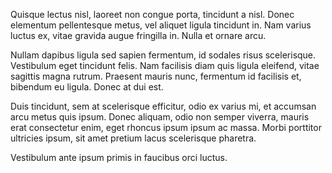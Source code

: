 Quisque lectus nisl, laoreet non congue porta, tincidunt a nisl. Donec elementum pellentesque metus, vel aliquet ligula tincidunt in. Nam varius luctus ex, vitae gravida augue fringilla in. Nulla et ornare arcu. 

Nullam dapibus ligula sed sapien fermentum, id sodales risus scelerisque. Vestibulum eget tincidunt felis. Nam facilisis diam quis ligula eleifend, vitae sagittis magna rutrum. Praesent mauris nunc, fermentum id facilisis et, bibendum eu ligula. Donec at dui est. 

Duis tincidunt, sem at scelerisque efficitur, odio ex varius mi, et accumsan arcu metus quis ipsum. Donec aliquam, odio non semper viverra, mauris erat consectetur enim, eget rhoncus ipsum ipsum ac massa. Morbi porttitor ultricies ipsum, sit amet pretium lacus scelerisque pharetra. 

Vestibulum ante ipsum primis in faucibus orci luctus. 
